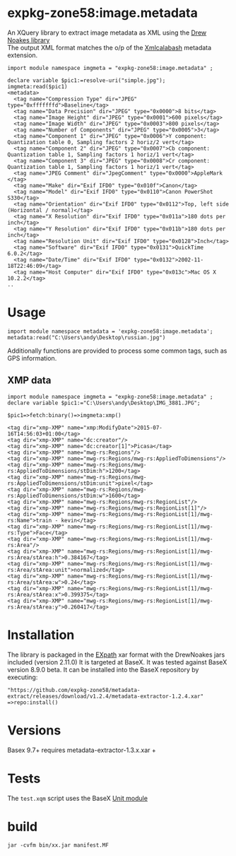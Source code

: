 # expkg-zone58:image.metadata
An XQuery library to extract image metadata as XML using the 
[Drew Noakes library](http://drewnoakes.com/code/exif/)  
The output XML format matches the o/p of the [Xmlcalabash](http://xmlcalabash.com/) metadata extension. 
```xquery
import module namespace imgmeta = "expkg-zone58:image.metadata" ;

declare variable $pic1:=resolve-uri("simple.jpg"); 
imgmeta:read($pic1)
<metadata>
  <tag name="Compression Type" dir="JPEG" type="0xfffffffd">Baseline</tag>
  <tag name="Data Precision" dir="JPEG" type="0x0000">8 bits</tag>
  <tag name="Image Height" dir="JPEG" type="0x0001">600 pixels</tag>
  <tag name="Image Width" dir="JPEG" type="0x0003">800 pixels</tag>
  <tag name="Number of Components" dir="JPEG" type="0x0005">3</tag>
  <tag name="Component 1" dir="JPEG" type="0x0006">Y component: Quantization table 0, Sampling factors 2 horiz/2 vert</tag>
  <tag name="Component 2" dir="JPEG" type="0x0007">Cb component: Quantization table 1, Sampling factors 1 horiz/1 vert</tag>
  <tag name="Component 3" dir="JPEG" type="0x0008">Cr component: Quantization table 1, Sampling factors 1 horiz/1 vert</tag>
  <tag name="JPEG Comment" dir="JpegComment" type="0x0000">AppleMark
</tag>
  <tag name="Make" dir="Exif IFD0" type="0x010f">Canon</tag>
  <tag name="Model" dir="Exif IFD0" type="0x0110">Canon PowerShot S330</tag>
  <tag name="Orientation" dir="Exif IFD0" type="0x0112">Top, left side (Horizontal / normal)</tag>
  <tag name="X Resolution" dir="Exif IFD0" type="0x011a">180 dots per inch</tag>
  <tag name="Y Resolution" dir="Exif IFD0" type="0x011b">180 dots per inch</tag>
  <tag name="Resolution Unit" dir="Exif IFD0" type="0x0128">Inch</tag>
  <tag name="Software" dir="Exif IFD0" type="0x0131">QuickTime 6.0.2</tag>
  <tag name="Date/Time" dir="Exif IFD0" type="0x0132">2002-11-18T22:46:09</tag>
  <tag name="Host Computer" dir="Exif IFD0" type="0x013c">Mac OS X 10.2.2</tag>
..
```


# Usage

```xquery
import module namespace metadata = 'expkg-zone58:image.metadata';
metadata:read("C:\Users\andy\Desktop\russian.jpg")
```

Additionally functions are provided to process some common tags, such as GPS information.

## XMP data

```xquery
import module namespace imgmeta = "expkg-zone58:image.metadata" ;
declare variable $pic1:="C:\Users\andy\Desktop\IMG_3881.JPG"; 

$pic1=>fetch:binary()=>imgmeta:xmp()

<tag dir="xmp-XMP" name="xmp:ModifyDate">2015-07-16T14:56:03+01:00</tag>
<tag dir="xmp-XMP" name="dc:creator"/>
<tag dir="xmp-XMP" name="dc:creator[1]">Picasa</tag>
<tag dir="xmp-XMP" name="mwg-rs:Regions"/>
<tag dir="xmp-XMP" name="mwg-rs:Regions/mwg-rs:AppliedToDimensions"/>
<tag dir="xmp-XMP" name="mwg-rs:Regions/mwg-rs:AppliedToDimensions/stDim:h">1200</tag>
<tag dir="xmp-XMP" name="mwg-rs:Regions/mwg-rs:AppliedToDimensions/stDim:unit">pixel</tag>
<tag dir="xmp-XMP" name="mwg-rs:Regions/mwg-rs:AppliedToDimensions/stDim:w">1600</tag>
<tag dir="xmp-XMP" name="mwg-rs:Regions/mwg-rs:RegionList"/>
<tag dir="xmp-XMP" name="mwg-rs:Regions/mwg-rs:RegionList[1]"/>
<tag dir="xmp-XMP" name="mwg-rs:Regions/mwg-rs:RegionList[1]/mwg-rs:Name">train - kevin</tag>
<tag dir="xmp-XMP" name="mwg-rs:Regions/mwg-rs:RegionList[1]/mwg-rs:Type">Face</tag>
<tag dir="xmp-XMP" name="mwg-rs:Regions/mwg-rs:RegionList[1]/mwg-rs:Area"/>
<tag dir="xmp-XMP" name="mwg-rs:Regions/mwg-rs:RegionList[1]/mwg-rs:Area/stArea:h">0.384167</tag>
<tag dir="xmp-XMP" name="mwg-rs:Regions/mwg-rs:RegionList[1]/mwg-rs:Area/stArea:unit">normalized</tag>
<tag dir="xmp-XMP" name="mwg-rs:Regions/mwg-rs:RegionList[1]/mwg-rs:Area/stArea:w">0.24</tag>
<tag dir="xmp-XMP" name="mwg-rs:Regions/mwg-rs:RegionList[1]/mwg-rs:Area/stArea:x">0.399375</tag>
<tag dir="xmp-XMP" name="mwg-rs:Regions/mwg-rs:RegionList[1]/mwg-rs:Area/stArea:y">0.260417</tag>
```

# Installation
The library is packaged in the [EXpath](http://expath.org/spec/pkg) xar format with 
the DrewNoakes jars included (version 2.11.0) 
It is targeted at BaseX. It was tested against BaseX version 8.9.0 beta. 
It can be installed into the BaseX repository by executing:
```
"https://github.com/expkg-zone58/metadata-extract/releases/download/v1.2.4/metadata-extractor-1.2.4.xar"
=>repo:install()
```

# Versions
Basex 9.7+ requires metadata-extractor-1.3.x.xar +

# Tests
The `test.xqm` script uses the BaseX [Unit module](http://docs.basex.org/wiki/Unit_Module)

# build

```
jar -cvfm bin/xx.jar manifest.MF 
```